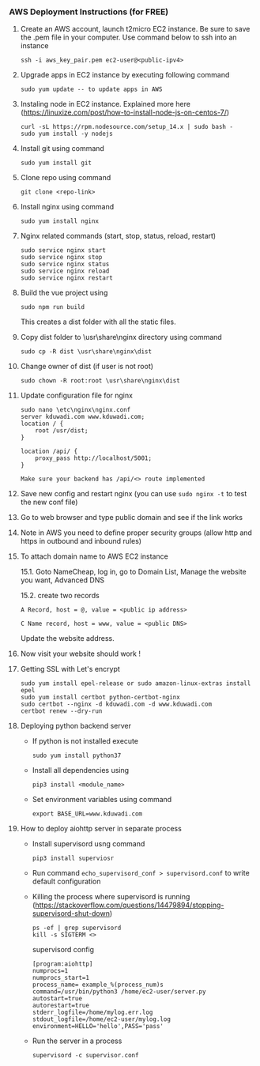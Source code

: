 
### AWS Deployment Instructions (for FREE)

1. Create an AWS account, launch t2micro EC2 instance. Be sure to save the .pem file in 
your computer. Use command below to ssh into an instance

    ```
    ssh -i aws_key_pair.pem ec2-user@<public-ipv4>
    ```

2. Upgrade apps in EC2 instance by executing following command
    ```
    sudo yum update -- to update apps in AWS
    ```

3. Instaling node in EC2 instance. Explained more here (https://linuxize.com/post/how-to-install-node-js-on-centos-7/)

    ```
    curl -sL https://rpm.nodesource.com/setup_14.x | sudo bash -
    sudo yum install -y nodejs
    ```

4. Install git using command 

    ```
    sudo yum install git
    ```

5. Clone repo using command

    ```
    git clone <repo-link>
    ```

6. Install nginx using command
    ```
    sudo yum install nginx
    ```

7. Nginx related commands (start, stop, status, reload, restart)

    ```
    sudo service nginx start
    sudo service nginx stop
    sudo service nginx status
    sudo service nginx reload
    sudo service nginx restart
    ```

8. Build the vue project using 

    ```
    sudo npm run build
    ``` 
    This creates a dist folder with all the static files.

9. Copy dist folder to \usr\share\nginx directory using command
    
    ```
    sudo cp -R dist \usr\share\nginx\dist
    ```


10. Change owner of dist (if user is not root)
   
    ```
    sudo chown -R root:root \usr\share\nginx\dist
    ```

11. Update configuration file for nginx
    ```
    sudo nano \etc\nginx\nginx.conf
    server kduwadi.com www.kduwadi.com;
    location / {
        root /usr/dist;
    }
    
    location /api/ {
        proxy_pass http://localhost/5001;
    }

    Make sure your backend has /api/<> route implemented
    ```

12. Save new config and restart nginx (you can use `sudo nginx -t` to test the new conf file)

13. Go to web browser and type public domain and see if the link works

14. Note in AWS you need to define proper security groups (allow http and https in outbound and inbound rules)

15. To attach domain name to AWS EC2 instance 
    
    15.1. Goto NameCheap, log in, go to Domain List, Manage the website you want, Advanced DNS
    
    15.2. create two records
        
        A Record, host = @, value = <public ip address>
        
        C Name record, host = www, value = <public DNS>
    
    Update the website address.

16. Now visit your website should work !

17. Getting SSL with Let's encrypt

    ```
    sudo yum install epel-release or sudo amazon-linux-extras install epel
    sudo yum install certbot python-certbot-nginx
    sudo certbot --nginx -d kduwadi.com -d www.kduwadi.com
    certbot renew --dry-run
    ```
  
18. Deploying python backend server

    - If python is not installed execute 
        ```
        sudo yum install python37
        ```
    - Install all dependencies using 
        ```
        pip3 install <module_name>
        ```
    - Set environment variables using command 
        ```
        export BASE_URL=www.kduwadi.com
        ```
19. How to deploy aiohttp server in separate process

	- Install supervisord usng command 
        ```
        pip3 install superviosr
        ```
	- Run command `echo_supervisord_conf > supervisord.conf` to write default configuration
	
    - Killing the process where supervisord is running (https://stackoverflow.com/questions/14479894/stopping-supervisord-shut-down)
	  
      ```
      ps -ef | grep supervisord
	  kill -s SIGTERM <>
      ```
	  
	  supervisord config
	  ```
      [program:aiohttp]
	  numprocs=1
	  numprocs_start=1
	  process_name= example_%(process_num)s
	  command=/usr/bin/python3 /home/ec2-user/server.py 
	  autostart=true
	  autorestart=true 
	  stderr_logfile=/home/mylog.err.log
	  stdout_logfile=/home/ec2-user/mylog.log 
	  environment=HELLO='hello',PASS='pass'
      ```

    - Run the server in a process

        ```
        supervisord -c supervisor.conf
        ```


	  
	  
